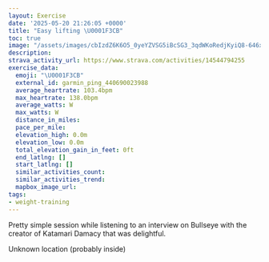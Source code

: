 ```yaml
---
layout: Exercise
date: '2025-05-20 21:26:05 +0000'
title: "Easy lifting \U0001F3CB️"
toc: true
image: "/assets/images/cbIzdZ6K6O5_0yeYZVSG5iBcSG3_3qdWKoRedjKyiQ8-646x2048.jpg.jpeg"
description:
strava_activity_url: https://www.strava.com/activities/14544794255
exercise_data:
  emoji: "\U0001F3CB️"
  external_id: garmin_ping_440690023988
  average_heartrate: 103.4bpm
  max_heartrate: 138.0bpm
  average_watts: W
  max_watts: W
  distance_in_miles:
  pace_per_mile:
  elevation_high: 0.0m
  elevation_low: 0.0m
  total_elevation_gain_in_feet: 0ft
  end_latlng: []
  start_latlng: []
  similar_activities_count:
  similar_activities_trend:
  mapbox_image_url:
tags:
- weight-training
---
```


Pretty simple session while listening to an interview on Bullseye with the creator of Katamari Damacy that was delightful.

Unknown location (probably inside)
